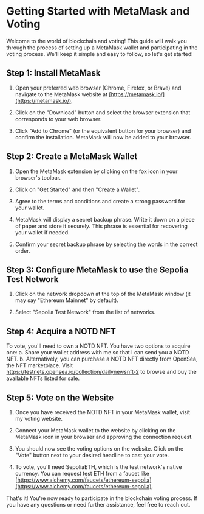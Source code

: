 # Getting Started with MetaMask and Voting

Welcome to the world of blockchain and voting! This guide will walk you through the process of setting up a MetaMask wallet and participating in the voting process. We'll keep it simple and easy to follow, so let's get started!

## Step 1: Install MetaMask

1. Open your preferred web browser (Chrome, Firefox, or Brave) and navigate to the MetaMask website at [https://metamask.io/](https://metamask.io/).

2. Click on the "Download" button and select the browser extension that corresponds to your web browser.

3. Click "Add to Chrome" (or the equivalent button for your browser) and confirm the installation. MetaMask will now be added to your browser.

## Step 2: Create a MetaMask Wallet

1. Open the MetaMask extension by clicking on the fox icon in your browser's toolbar.

2. Click on "Get Started" and then "Create a Wallet".

3. Agree to the terms and conditions and create a strong password for your wallet.

4. MetaMask will display a secret backup phrase. Write it down on a piece of paper and store it securely. This phrase is essential for recovering your wallet if needed.

5. Confirm your secret backup phrase by selecting the words in the correct order.

## Step 3: Configure MetaMask to use the Sepolia Test Network

1. Click on the network dropdown at the top of the MetaMask window (it may say "Ethereum Mainnet" by default).

2. Select "Sepolia Test Network" from the list of networks.

## Step 4: Acquire a NOTD NFT

To vote, you'll need to own a NOTD NFT. You have two options to acquire one:
a. Share your wallet address with me so that I can send you a NOTD NFT.
b. Alternatively, you can purchase a NOTD NFT directly from OpenSea, the NFT marketplace. Visit https://testnets.opensea.io/collection/dailynewsnft-2 to browse and buy the available NFTs listed for sale.

## Step 5: Vote on the Website

1. Once you have received the NOTD NFT in your MetaMask wallet, visit my voting website.

2. Connect your MetaMask wallet to the website by clicking on the MetaMask icon in your browser and approving the connection request.

3. You should now see the voting options on the website. Click on the "Vote" button next to your desired headline to cast your vote.

4. To vote, you'll need SepoliaETH, which is the test network's native currency. You can request test ETH from a faucet like [https://www.alchemy.com/faucets/ethereum-sepolia](https://www.alchemy.com/faucets/ethereum-sepolia).

That's it! You're now ready to participate in the blockchain voting process. If you have any questions or need further assistance, feel free to reach out.